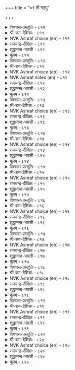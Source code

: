 +++
title = "०९ ती नट्पु"

+++


<details><summary>विश्वास-प्रस्तुतिः - ८११</summary>

परुगुवार् पोलिनुम् पण्बिलार् केण्मै  
पॆरुगलिऱ्कुण्ड्रल् इनिदु।      ८११
</details>

<details><summary>श्री-राम-देशिकः - ८११</summary>

अधिकारः ८२. निर्गुणजनमैत्री  
दुर्गुणाः प्रीतिसम्पन्ना इव कुर्युश्च मित्रताम् ।  
त्यागो दुर्गुणमैत्र्यास्तु वरः स्यात् तस्य वर्धनात् ॥ ८११॥
</details>

<details><summary>NVK Ashraf choice (en) - ८११</summary>

०८११
The hypocrite's flattering friendship pleases more
As it wanes than as it grows. *
(K.R. Srinivasa Iyengar)
</details>

<details><summary>रामचन्द्र-दीक्षितः - ८११</summary>

811 parukuvār pōliṉum paṇpilār kēṇmai  
perukalil kuṉṟal iṉitu.

811\. Let that kind of friendship diminish rather than increase if it is really pretentious and devoid of genuine feeling.  
</details>

<details><summary>शुद्धानन्द-भारती - ८११</summary>

1\. பருகுவார் போலினும் பண்பிலார் கேண்மை  
பெருகலிற் குன்றல் இனிது.  
Swallowing love of soulless men  
Had better wane than wax anon.        811  
</details>

<details><summary>मूलम् - ८११</summary>

परुगुवार् पोलिनुम् पण्बिलार् केण्मै  
पॆरुगलिऱ्कुण्ड्रल् इनिदु।      ८११
</details>

<details><summary>विश्वास-प्रस्तुतिः - ८१२</summary>

उऱिन्नट्टु अऱिन्ङरुउम् ऒप्पिलार् केण्मै  
पॆऱिनुम् इऴप्पिनुम् ऎन्?       ८१२
</details>

<details><summary>श्री-राम-देशिकः - ८१२</summary>

स्वार्थाय कुर्वतः स्नेहं कार्यन्ते तद्विमुञ्चतः ।  
असमथस्य सौहार्दं सर्वदा निष्प्रयोजनम् ॥ ८१२॥
</details>

<details><summary>NVK Ashraf choice (en) - ८१२</summary>

०८१२
What matters if one gain or lose that unsettling friendship
Which sticks and ends at will?
(N.V.K. Ashraf), (P.S. Sundaram)
</details>

<details><summary>NVK Ashraf notes (en) - ८१२</summary>

८१२: A short and crisp translation, but not close to original: "What matters if one gain or lose a motivated friendship?" – (P.S. Sundaram)
</details>

<details><summary>रामचन्द्र-दीक्षितः - ८१२</summary>

812 uṟiṉnaṭṭu aṟiṉorūum oppilār kēṇmai  
peṟiṉum iḻappiṉum eṉ.

812\. What does it matter whether we gain or lose the equal friendship of those who befriend if advantageous to them and betray if disadvantageous?  
</details>

<details><summary>शुद्धानन्द-भारती - ८१२</summary>

2\. உறின்நட்டு அறின்ஒரூஉம் ஒப்பிலார் கேண்மை  
பெறினும் இழப்பினும் என்.  
Who fawn in wealth and fail in dearth  
Gain or lose; such friends have no worth.        812  
</details>

<details><summary>मूलम् - ८१२</summary>

उऱिन्नट्टु अऱिन्ङरुउम् ऒप्पिलार् केण्मै  
पॆऱिनुम् इऴप्पिनुम् ऎन्?       ८१२
</details>

<details><summary>विश्वास-प्रस्तुतिः - ८१३</summary>

उऱुवदु सीर्दूक्कुम् नट्पुम् पॆऱुवदु  
कॊळ्वारुम् कळ्वरुम् नेर्।       ८१३
</details>

<details><summary>श्री-राम-देशिकः - ८१३</summary>

धनैकलक्ष्या गणिकाः तस्कराः परवञ्चकाः ।  
लाभौकलक्ष्याः स्निग्धाश्च त्रयस्तुल्यगुणान्विताः ॥ ८१३॥
</details>

<details><summary>NVK Ashraf choice (en) - ८१३</summary>

०८१३
Those who weigh friendship for gain
Are no different from whores and frauds.
(N.V.K. Ashraf)
</details>

<details><summary>रामचन्द्र-दीक्षितः - ८१३</summary>

813 uṟuvatu cīrtūkkum naṭpum peṟuvatu  
koḷvārum kaḷvarum nēr.

813\. Those who value friendship for the gain thereof are only avaricious prostitutes and thieves.  
</details>

<details><summary>शुद्धानन्द-भारती - ८१३</summary>

3\. உறுவது சீர்தூக்கும் நட்பும் பெறுவது  
கொள்வாரும் கள்வரும் நேர்.  
Cunning friends who calculate  
Are like thieves and whores wicked.        813  
</details>

<details><summary>मूलम् - ८१३</summary>

उऱुवदु सीर्दूक्कुम् नट्पुम् पॆऱुवदु  
कॊळ्वारुम् कळ्वरुम् नेर्।       ८१३
</details>

<details><summary>विश्वास-प्रस्तुतिः - ८१४</summary>

अमरगत्तु आट्रऱुक्कुम् कल्लामा अन्नार्  
तमरिन् तनिमै तलै।       ८१४
</details>

<details><summary>श्री-राम-देशिकः - ८१४</summary>

पतिं भूमौ पातयित्वा धावता वाजिना समम् ।  
सुहृत् साहयं न कुर्याच्चेत् ऐकान्त्यं वरमिष्यते ॥ ८१४॥
</details>

<details><summary>NVK Ashraf choice (en) - ८१४</summary>

०८१४
Better to be alone than befriend those,
Who, like a broken horse, throw you down.
(N.V.K. Ashraf)
</details>

<details><summary>रामचन्द्र-दीक्षितः - ८१४</summary>

814 amarakattu āṟṟaṟukkum kallāmā aṉṉār  
tamariṉ taṉimai talai.

814\. Better solitude than the alliance of the wicked who fail like the unbroken steed its rider in the battlefield.  
</details>

<details><summary>शुद्धानन्द-भारती - ८१४</summary>

4\. அமரகத்து ஆற் றறுக்கும் கல்லாமா அன்னார்  
தமரின் தனிமை தலை.  
Better be alone than trust in those  
That throw in field like faithless horse.        814  
</details>

<details><summary>मूलम् - ८१४</summary>

अमरगत्तु आट्रऱुक्कुम् कल्लामा अन्नार्  
तमरिन् तनिमै तलै।       ८१४
</details>

<details><summary>विश्वास-प्रस्तुतिः - ८१५</summary>

सॆय्देमञ् जाराच् चिऱियवर् पुन्गेण्मै  
ऎय्दलिन् ऎय्दामै नण्ड्रु।      ८१५
</details>

<details><summary>श्री-राम-देशिकः - ८१५</summary>

अप्रयोजकरा नीचजनमैत्री विगर्हिता ।  
तादृशस्नेहकरणात् स्नेहभावो वरः किल ॥ ८१५॥
</details>

<details><summary>NVK Ashraf choice (en) - ८१५</summary>

०८१५
Better to forfeit than seek the friendship of the base
Who betray at need. *
(P.S. Sundaram), (Satguru Subramuniyaswami)
</details>

<details><summary>रामचन्द्र-दीक्षितः - ८१५</summary>

815 ceytēmam cārāc ciṟiyavar puṉkēṇmai  
eytaliṉ eytāmai naṉṟu.

815\. Better to abandon than contract the friendship of the lowly who do not aid you in adversity.  
</details>

<details><summary>शुद्धानन्द-भारती - ८१५</summary>

5\. செய்தேமஞ் சாராச் சிறியவர் புன்கேண்மை  
எய்தலின் எய்தாமை நன்று.  
Friends low and mean that give no help-  
Leave them is better than to keep.        815  
</details>

<details><summary>मूलम् - ८१५</summary>

सॆय्देमञ् जाराच् चिऱियवर् पुन्गेण्मै  
ऎय्दलिन् ऎय्दामै नण्ड्रु।      ८१५
</details>

<details><summary>विश्वास-प्रस्तुतिः - ८१६</summary>

पेदै पॆरुङ्गॆऴीइ नट्पिन् अऱिवुडैयार्  
एदिन्मै कोडि उऱुम्।       ८१६
</details>

<details><summary>श्री-राम-देशिकः - ८१६</summary>

मूढैः साकं दृढस्नेहकरणात्, ज्ञानिभिः सह ।  
विरोधः कोटिसङ्ख्याकलाभं नूनं प्रयच्छति ॥ ८१६॥
</details>

<details><summary>NVK Ashraf choice (en) - ८१६</summary>

०८१६
A wise man's enmity is a million of times better
Than a fool's fast friendship. *
(P.S. Sundaram)
</details>

<details><summary>रामचन्द्र-दीक्षितः - ८१६</summary>

816 pētai peruṅkeḻīi naṭpiṉ aṟivuṭaiyār  
ētiṉmai kōṭi uṟum.

816\. Very much more valuable is the hatred of the wise than the doting friendship of fools.  
</details>

<details><summary>शुद्धानन्द-भारती - ८१६</summary>

6\. பேதை பெருங்கெழீஇ நட்பின் அறிவுடையார்  
ஏதின்மை கோடி உறும்.  
Million times the wise man's hate  
Is better than a fool intimate.        816  
</details>

<details><summary>मूलम् - ८१६</summary>

पेदै पॆरुङ्गॆऴीइ नट्पिन् अऱिवुडैयार्  
एदिन्मै कोडि उऱुम्।       ८१६
</details>

<details><summary>विश्वास-प्रस्तुतिः - ८१७</summary>

नगैवगैय रागिय नट्पिन् पगैवराल्  
पत्तडुत्त कोडि उऱुम्।       ८१७
</details>

<details><summary>श्री-राम-देशिकः - ८१७</summary>

वहिर्हास्यपरैः साकं मैत्र्यां यज्जायते सुखम् ।  
रिपुमूलसुखं तस्मात् दशकोटिगुणाधिकम् ॥ ८१७॥
</details>

<details><summary>NVK Ashraf choice (en) - ८१७</summary>

०८१७
Ten million times better the enmity of foes
Than the friendship of jesters and fools. *
(P.S. Sundaram)
</details>

<details><summary>रामचन्द्र-दीक्षितः - ८१७</summary>

817 nakaivakaiyar ākiya naṭpiṉ pakaivarāl  
pattaṭutta kōṭi uṟum.

817\. Ten thousand times better is the enmity of foes than the friendship which makes one a laughing stock.  
</details>

<details><summary>शुद्धानन्द-भारती - ८१७</summary>

7\. நகைவகைய ராகிய நட்பின் பகைவரால்  
பத்தடுத்த கோடி உறும்.  
Ten-fold crore you gain from foes  
Than from friends who are vain laughers.        817  
</details>

<details><summary>मूलम् - ८१७</summary>

नगैवगैय रागिय नट्पिन् पगैवराल्  
पत्तडुत्त कोडि उऱुम्।       ८१७
</details>

<details><summary>विश्वास-प्रस्तुतिः - ८१८</summary>

ऒल्लुम् करुमम् उडट्रु पवर्गेण्मै  
सॊल्लाडार् सोर विडल्।       ८१८
</details>

<details><summary>श्री-राम-देशिकः - ८१८</summary>

सुसाध्यकार्ये दुस्साध्यमिव यः सुहृदाचरेत् ।  
तेन साकं स्थितां मैत्रीमनुत्तवैव परित्यज ॥ ८१८॥
</details>

<details><summary>NVK Ashraf choice (en) - ८१८</summary>

०८१८
Drop silently the friends who pose
And won't help when they can.
(P.S. Sundaram)
</details>

<details><summary>रामचन्द्र-दीक्षितः - ८१८</summary>

818 olluṅ karumam uṭaṟṟu pavarkēṇmai  
collāṭār cōra viṭal.

818\. Abandon without fuss friends who make a possible thing impossible.  
</details>

<details><summary>शुद्धानन्द-भारती - ८१८</summary>

8\. ஒல்லும் கருமம் உடற்று பவர்கேண்மை  
சொல்லாடார் சோர விடல்.  
Without a word those friends eschew  
Who spoil deeds which they can do.        818  
</details>

<details><summary>मूलम् - ८१८</summary>

ऒल्लुम् करुमम् उडट्रु पवर्गेण्मै  
सॊल्लाडार् सोर विडल्।       ८१८
</details>

<details><summary>विश्वास-प्रस्तुतिः - ८१९</summary>

कनविनुम् इन्नादु मन्नो विनैवेऱु  
सॊल्वेऱु पट्टार् तॊडर्बु।       ८१९
</details>

<details><summary>श्री-राम-देशिकः - ८१९</summary>

उक्त्वैकं वचसा कार्यमन्यत् कोयेन कुर्वता ।  
मैत्री कृता तु स्वप्नेऽपि व्यसनं जनयिष्यति ॥ ८१९॥
</details>

<details><summary>NVK Ashraf choice (en) - ८१९</summary>

०८१९
Friends whose words differ from their deeds
Distress even in dreams.
(P.S. Sundaram)
</details>

<details><summary>रामचन्द्र-दीक्षितः - ८१९</summary>

819 kaṉaviṉum iṉṉātu maṉṉō viṉaivēṟu  
colvēṟu paṭṭār toṭarpu.

819\. The alliances of men whose words are different from their deeds afford no pleasure even in a dream.  
</details>

<details><summary>शुद्धानन्द-भारती - ८१९</summary>

9\. கனவினும் இன்னாது மன்னோ வினைவேறு  
சொல்வேறு பட்டார் தொடர்பு.  
Even in dreams the tie is bad  
With those whose deed is far from word.        819  
</details>

<details><summary>मूलम् - ८१९</summary>

कनविनुम् इन्नादु मन्नो विनैवेऱु  
सॊल्वेऱु पट्टार् तॊडर्बु।       ८१९
</details>

<details><summary>विश्वास-प्रस्तुतिः - ८२०</summary>

ऎनैत्तुम् कुऱुगुदल् ओम्बल् मनैक्कॆऴीइ  
मण्ड्रिल् पऴिप्पार् तॊडर्बु।      ८२०
</details>

<details><summary>श्री-राम-देशिकः - ८२०</summary>

गेहे रहसि संस्तुत्य सभायां जनमण्डले ।  
मैत्री निन्दयता साकं सर्वथा न विधीयताम् ॥ ८२०॥
</details>

<details><summary>NVK Ashraf choice (en) - ८२०</summary>

०८२०
Keep them far off who are friends at home
And foes in public.
(P.S. Sundaram)
</details>

<details><summary>रामचन्द्र-दीक्षितः - ८२०</summary>

820 eṉaittum kuṟukutal ōmpal maṉaikkeḻīi  
maṉṟil paḻippār toṭarpu.

820\. Avoid the friendship however little, of those who befriend you at home but betray you in the assembly (public).  
</details>

<details><summary>शुद्धानन्द-भारती - ८२०</summary>

10\. எனைத்தும் குறுகுதல் ஓம்பல் மனைக்கெழீஇ  
மன்றில் பழிப்பார் தொடர்பு.  
Keep aloof from those that smile  
At home and in public revile.        820  
</details>

<details><summary>मूलम् - ८२०</summary>

ऎनैत्तुम् कुऱुगुदल् ओम्बल् मनैक्कॆऴीइ  
मण्ड्रिल् पऴिप्पार् तॊडर्बु।      ८२०
</details>
